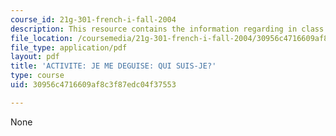 ```yaml
---
course_id: 21g-301-french-i-fall-2004
description: This resource contains the information regarding in class activities.
file_location: /coursemedia/21g-301-french-i-fall-2004/30956c4716609af8c3f87edc04f37553_MIT21G_301F04_ch5_ex3.pdf
file_type: application/pdf
layout: pdf
title: 'ACTIVITE: JE ME DEGUISE: QUI SUIS-JE?'
type: course
uid: 30956c4716609af8c3f87edc04f37553

---
```

None